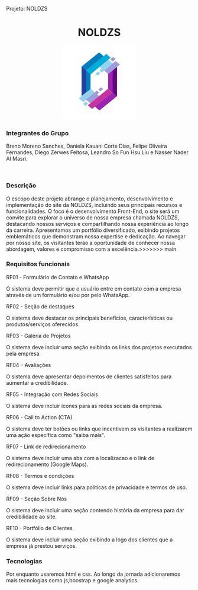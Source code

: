 Projeto: NOLDZS



<h1 align="center"> NOLDZS </h1>


<p align="center">

  <img alt="projeto Noldsz" src="./imagens/SOMENTE LOGO.png" width="200" height="200">


</p>

<p align="center">
<h3> Integrantes do Grupo </h3>
Breno Moreno Sanches, Daniela Kauani Corte Dias, Felipe Oliveira Fernandes, Diego Zerwes Feitosa, Leandro So Fun Hsu Liu e Nasser Nader Al Masri.
</p>

<br>


<p align="center">

<h3> Descrição </h3>
O escopo deste projeto abrange o planejamento, desenvolvimento e implementação do site da NOLDZS, incluindo seus principais recursos e funcionalidades. O foco é o desenvolvimento Front-End, o site será um convite para explorar o universo de nossa empresa chamada NOLDZS, destacando nossos serviços e compartilhando nossa experiência ao longo da carreira. Apresentamos um portfólio diversificado, exibindo projetos emblemáticos que demonstram nossa expertise e dedicação. Ao navegar por nosso site, os visitantes terão a oportunidade de conhecer nossa abordagem, valores e compromisso com a excelência.>>>>>>> main

</p>


<p align="center">

<h3> Requisitos funcionais </h3>

RF01 - Formulário de Contato e WhatsApp  

O sistema deve permitir que o usuário entre em contato com a empresa através de um formulário e/ou por pelo WhatsApp. 

RF02 - Seção de destaques  

O sistema deve destacar os principais benefícios, características ou produtos/serviços oferecidos.  

RF03 - 	Galeria de Projetos 

O sistema deve incluir uma seção exibindo os links dos projetos executados pela empresa. 

RF04 – Avaliações 

O sistema deve apresentar depoimentos de clientes satisfeitos para aumentar a credibilidade.  

RF05 - Integração com Redes Sociais  

O sistema deve incluir ícones para as redes sociais da empresa.  

RF06 - Call to Action (CTA) 

O sistema deve ter botões ou links que incentivem os visitantes a realizarem uma ação específica como "saiba mais". 

RF07 -  Link de redirecionamento 

O sistema deve incluir uma aba com a localizacao e o link de redirecionamento (Google Maps). 

RF08 - Termos e condições 

O sistema deve incluir links para políticas de privacidade e termos de uso. 

RF09 - Seção Sobre Nós  

O sistema deve incluir uma seção contendo história da empresa para dar credibilidade ao site.  

RF10 - Portfólio de Clientes  

O sistema deve incluir uma seção exibindo a logo dos clientes que a empresa já prestou serviços.
</p>


<p align="center">
<h3>Tecnologias</h3>

Por enquanto usaremos html e css. Ao longo da jornada adicionaremos mais tecnologias como js,boostrap e google analytics.
</p>

